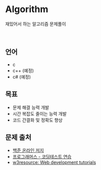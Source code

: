 # Algorithm
재밌어서 하는 알고리즘 문제풀이
<br/><br/><br/>
## 언어
- c
- c++ (예정)
- c# (예정)

## 목표
- 문제 해결 능력 개발
- 시간 복잡도 줄이는 능력 개발
- 코드 간결화 및 정확도 향상

## 문제 출처
- [백준 온라인 저지](https://www.acmicpc.net)
- [프로그래머스 - 코딩테스트 연습](https://www.programmers.co.kr/)
- [w3resource: Web development tutorials](https://www.w3resource.com)
